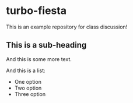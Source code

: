 # turbo-fiesta

This is an example repository for class discussion!
## This is a sub-heading

And this is some more text.

And this is a list:

- One option
- Two option 
- Three option